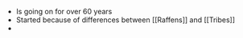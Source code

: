 - Is going on for over 60 years
- Started because of differences between [[Raffens]] and [[Tribes]]
-